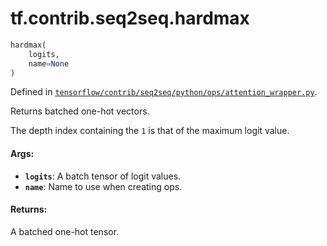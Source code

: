 <div itemscope itemtype="http://developers.google.com/ReferenceObject">
<meta itemprop="name" content="tf.contrib.seq2seq.hardmax" />
</div>

# tf.contrib.seq2seq.hardmax

``` python
hardmax(
    logits,
    name=None
)
```



Defined in [`tensorflow/contrib/seq2seq/python/ops/attention_wrapper.py`](https://www.tensorflow.org/code/tensorflow/contrib/seq2seq/python/ops/attention_wrapper.py).

Returns batched one-hot vectors.

The depth index containing the `1` is that of the maximum logit value.

#### Args:

* <b>`logits`</b>: A batch tensor of logit values.
* <b>`name`</b>: Name to use when creating ops.

#### Returns:

A batched one-hot tensor.